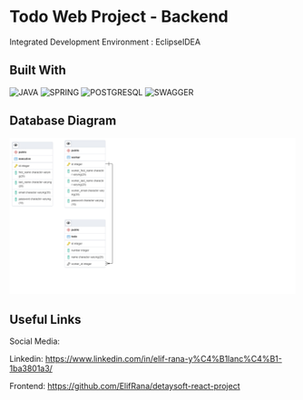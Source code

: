# Todo Web Project - Backend
Integrated Development Environment : EclipseIDEA 

## Built With
![JAVA](https://img.shields.io/badge/Java-ED8B00?style=for-the-badge&logo=java&logoColor=white)
![SPRING](https://img.shields.io/badge/Spring-6DB33F?style=for-the-badge&logo=spring&logoColor=white)
![POSTGRESQL](https://img.shields.io/badge/PostgreSQL-316192?style=for-the-badge&logo=postgresql&logoColor=white)
![SWAGGER](https://img.shields.io/badge/Swagger-85EA2D?style=for-the-badge&logo=Swagger&logoColor=white)

## Database Diagram
![datebaseDiagram](https://github.com/ElifRana/toDos/blob/main/ToDoDatabase.png)

## Useful Links

Social Media:

Linkedin: <https://www.linkedin.com/in/elif-rana-y%C4%B1lanc%C4%B1-1ba3801a3/>

Frontend: <https://github.com/ElifRana/detaysoft-react-project>


